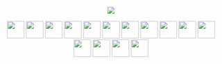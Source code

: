 <p align="center"><img src="https://www.ladn.eu/wp-content/uploads/2019/03/love-death-robot-netflix.jpg?v=202309"><br><br><img src="https://github.com/tomchen/stack-icons/blob/master/logos/javascript.svg" width="40" height="40">   <img src="https://raw.githubusercontent.com/tomchen/stack-icons/634d5c036a2a7ca0115c94ab2ce86c7e79e01e13/logos/nodejs-icon.svg" width="40" height="40">‎   <img src="https://github.com/tomchen/stack-icons/blob/master/logos/react.svg" width="40" height="40">‎   <img src="https://github.com/tomchen/stack-icons/blob/master/logos/npm.svg" width="40" height="40">‎   <img src="https://github.com/tomchen/stack-icons/blob/master/logos/fedora.svg" width="40" height="40">   <img src="https://github.com/tomchen/stack-icons/blob/master/logos/mongodb-icon.svg" width="40" height="40">   <img src="https://github.com/tomchen/stack-icons/blob/master/logos/mariadb-icon.svg" width="40" height="40">   <img src="https://github.com/tomchen/stack-icons/blob/master/logos/docker-icon.svg" width="40" height="40">   <img src="https://github.com/tomchen/stack-icons/blob/master/logos/css-3.svg" width="40" height="40">   <img src="https://github.com/tomchen/stack-icons/blob/master/logos/html-5.svg" width="40" height="40">   <img src="https://github.com/tomchen/stack-icons/blob/master/logos/tailwindcss-icon.svg" width="40" height="40">   <img src="https://github.com/tomchen/stack-icons/blob/master/logos/cpanel.svg" width="40" height="40">   <img src="https://github.com/tomchen/stack-icons/blob/master/logos/graphql.svg" width="40" height="40">   <img src="https://github.com/tomchen/stack-icons/blob/master/logos/arduino.svg" width="40" height="40">   <img src="https://github.com/tomchen/stack-icons/blob/master/logos/lua.svg" width="40" height="40"></p>                                                             

<!--
**KayatoSan/KayatoSan** is a ✨ _special_ ✨ repository because its `README.md` (this file) appears on your GitHub profile.

Here are some ideas to get you started:

- 🔭 I’m currently working on ...
- 🌱 I’m currently learning ...
- 👯 I’m looking to collaborate on ...
- 🤔 I’m looking for help with ...
- 💬 Ask me about ...
- 📫 How to reach me: ...
- 😄 Pronouns: ...
- ⚡ Fun fact: ...
-->
